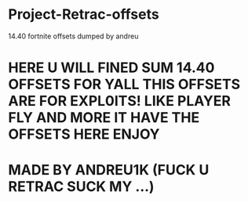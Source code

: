 # Project-Retrac-offsets
14.40 fortnite offsets dumped by andreu


# HERE U WILL FINED SUM 14.40 OFFSETS FOR YALL THIS OFFSETS ARE FOR EXPL0ITS! LIKE PLAYER FLY AND MORE IT HAVE THE OFFSETS HERE ENJOY



# MADE BY ANDREU1K (FUCK U RETRAC SUCK MY ...)
